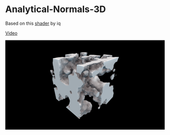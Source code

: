 # Analytical-Normals-3D
Based on this [shader](https://www.shadertoy.com/view/XttSz2) by iq

[Video](https://youtu.be/yLJ1KZRWfsE)

![Screenshot](Screenshot.png)
